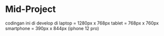 # Mid-Project

codingan ini di develop di 
laptop = 1280px x 768px
tablet = 768px x 760px
smartphone = 390px x 844px (iphone 12 pro)
